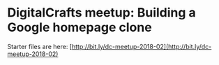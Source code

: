 
# DigitalCrafts meetup: Building a Google homepage clone


Starter files are here: [http://bit.ly/dc-meetup-2018-02](http://bit.ly/dc-meetup-2018-02)